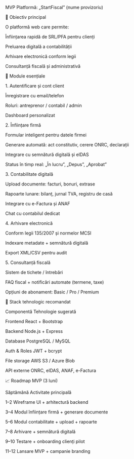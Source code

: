 MVP Platformă: „StartFiscal” (nume provizoriu)

🎯 Obiectiv principal

O platformă web care permite:



Înființarea rapidă de SRL/PFA pentru clienți



Preluarea digitală a contabilității



Arhivare electronică conform legii



Consultanță fiscală și administrativă



🔧 Module esențiale

1\. Autentificare și cont client

Înregistrare cu email/telefon



Roluri: antreprenor / contabil / admin



Dashboard personalizat



2\. Înființare firmă

Formular inteligent pentru datele firmei



Generare automată: act constitutiv, cerere ONRC, declarații



Integrare cu semnătură digitală și eIDAS



Status în timp real: „În lucru”, „Depus”, „Aprobat”



3\. Contabilitate digitală

Upload documente: facturi, bonuri, extrase



Rapoarte lunare: bilanț, jurnal TVA, registru de casă



Integrare cu e-Factura și ANAF



Chat cu contabilul dedicat



4\. Arhivare electronică

Conform legii 135/2007 și normelor MCSI



Indexare metadate + semnătură digitală



Export XML/CSV pentru audit



5\. Consultanță fiscală

Sistem de tichete / întrebări



FAQ fiscal + notificări automate (termene, taxe)



Opțiuni de abonament: Basic / Pro / Premium



🧠 Stack tehnologic recomandat

Componentă	Tehnologie sugerată

Frontend	React + Bootstrap

Backend	Node.js + Express

Database	PostgreSQL / MySQL

Auth \& Roles	JWT + bcrypt

File storage	AWS S3 / Azure Blob

API externe	ONRC, eIDAS, ANAF, e-Factura

📈 Roadmap MVP (3 luni)

Săptămână	Activitate principală

1–2	Wireframe UI + arhitectură backend

3–4	Modul înființare firmă + generare documente

5–6	Modul contabilitate + upload + rapoarte

7–8	Arhivare + semnătură digitală

9–10	Testare + onboarding clienți pilot

11–12	Lansare MVP + campanie branding

